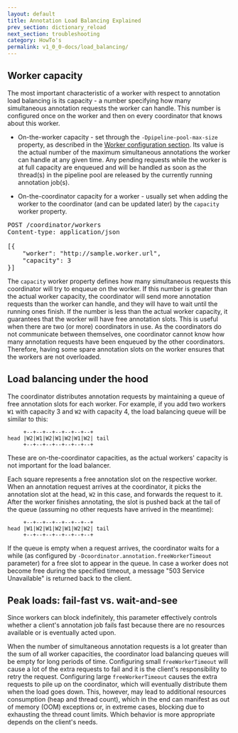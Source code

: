 ```yaml
---
layout: default
title: Annotation Load Balancing Explained
prev_section: dictionary_reload
next_section: troubleshooting
category: HowTo's
permalink: v1_0_0-docs/load_balancing/
---
```


## Worker capacity

The most important characteristic of a worker with respect to annotation load balancing is its capacity - a number specifying how many simultaneous annotation requests the worker can handle. This number is configured once on the worker and then on every coordinator that knows about this worker.

* On-the-worker capacity - set through the `-Dpipeline-pool-max-size` property, as described in the <a href="{{ site.baseurl }}/v1_0_0-docs/ces_components">Worker configuration section</a>.
Its value is the actual number of the maximum simultaneous annotations the worker can handle at any given time. Any pending requests while the worker is at full capacity are enqueued and will be handled as soon as the thread(s) in the pipeline pool are released by the currently running annotation job(s).

* On-the-coordinator capacity for a worker - usually set when adding the worker to the coordinator (and can be updated later) by the `capacity` worker property.

<pre></code>POST /coordinator/workers
Content-type: application/json

[{
    "worker": "http://sample.worker.url",
    "capacity": 3
}]</code></pre>

The `capacity` worker property defines how many simultaneous requests this coordinator will try to enqueue on the worker. If this number is greater than the actual worker capacity, the coordinator will send more annotation requests than the worker can handle, and they will have to wait until the running ones finish. If the number is less than the actual worker capacity, it guarantees that the worker will have free annotation slots. This is useful when there are two (or more) coordinators in use. As the coordinators do not communicate between themselves, one coordinator cannot know how many annotation requests have been enqueued by the other coordinators. Therefore, having some spare annotation slots on the worker ensures that the workers are not overloaded.

## Load balancing under the hood

The coordinator distributes annotation requests by maintaining a queue of free annotation slots for each worker. For example, if you add two workers `W1` with capacity 3 and `W2` with capacity 4, the load balancing queue will be similar to this:

<pre><code>     +--+--+--+--+--+--+--+
head |W2|W1|W2|W1|W2|W1|W2| tail
     +--+--+--+--+--+--+--+</code></pre>

<div class="note-badge">
These are on-the-coordinator capacities, as the actual workers' capacity is not important for the load balancer.
</div>

Each square represents a free annotation slot on the respective worker. When an annotation request arrives at the coordinator, it picks the annotation slot at the head, `W2` in this case, and forwards the request to it. After the worker finishes annotating, the slot is pushed back at the tail of the queue (assuming no other requests have arrived in the meantime):

<pre><code>     +--+--+--+--+--+--+--+
head |W1|W2|W1|W2|W1|W2|W2| tail
     +--+--+--+--+--+--+--+</code></pre>

If the queue is empty when a request arrives, the coordinator waits for a while (as configured by `-Dcoordinator.annotation.freeWorkerTimeout` parameter) for a free slot to appear in the queue. In case a worker does not become free during the specified timeout, a message "503 Service Unavailable" is returned back to the client.

## Peak loads: fail-fast vs. wait-and-see

Since workers can block indefinitely, this parameter effectively controls whether a client's annotation job fails fast because there are no resources available or is eventually acted upon.

When the number of simultaneous annotation requests is a lot greater than the sum of all worker capacities, the coordinator load balancing queues will be empty for long periods of time. Configuring small `freeWorkerTimeout` will cause a lot of the extra requests to fail and it is the client's responsibility to retry the request. Configuring large `freeWorkerTimeout` causes the extra requests to pile up on the coordinator, which will eventually distribute them when the load goes down. This, however, may lead to additional resources consumption (heap and thread count), which in the end can manifest as out of memory (OOM) exceptions or, in extreme cases, blocking due to exhausting the thread count limits. Which behavior is more appropriate depends on the client's needs.
